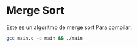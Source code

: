 # Merge Sort
Este es un algoritmo de merge sort
Para compilar:
```sh
gcc main.c -o main && ./main
```
